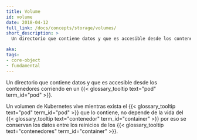 ```yaml
---
title: Volume
id: volume
date: 2018-04-12
full_link: /docs/concepts/storage/volumes/
short_description: >
  Un directorio que contiene datos y que es accesible desde los contenedores corriendo en un pod.

aka: 
tags:
- core-object
- fundamental
---
```

 Un directorio que contiene datos y que es accesible desde los contenedores corriendo en un {{< glossary_tooltip text="pod" term_id="pod" >}}.

<!--more--> 

Un volumen de Kubernetes vive mientras exista el {{< glossary_tooltip text="pod" term_id="pod" >}} que lo contiene, no depende de la vida del {{< glossary_tooltip text="contenedor" term_id="container" >}} por eso se conservan los datos entre los reinicios de los {{< glossary_tooltip text="contenedores" term_id="container" >}}. 
